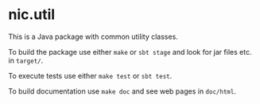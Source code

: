 # nic.util

This is a Java package with common utility classes.

To build the package use either `make` or `sbt stage` and look for jar files etc. in `target/`.

To execute tests use either `make test` or `sbt test`.

To build documentation use `make doc` and see web pages in `doc/html`.
